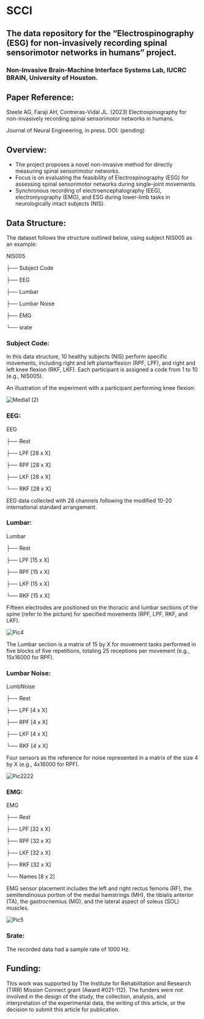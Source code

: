 # SCCI

## The data repository for the “Electrospinography (ESG) for non-invasively recording spinal sensorimotor networks in humans” project.

### Non-Invasive Brain-Machine Interface Systems Lab, IUCRC BRAIN, University of Houston.


## Paper Reference:

Steele AG, Faraji AH, Contreras-Vidal JL. (2023) Electrospinography for non-invasively recording spinal sensorimotor networks in humans.


Journal of Neural Engineering, in press. DOI: (pending)


## Overview:
- The project proposes a novel non-invasive method for directly measuring spinal sensorimotor networks.
- Focus is on evaluating the feasibility of Electrospinography (ESG) for assessing spinal sensorimotor networks during single-joint movements.
- Synchronous recording of electroencephalography (EEG), electromyography (EMG), and ESG during lower-limb tasks in neurologically intact subjects (NIS).



## Data Structure:


The dataset follows the structure outlined below, using subject NIS005 as an example:

NIS005

├── Subject Code

├── EEG

├── Lumbar

├── Lumbar Noise

├── EMG

└── srate   

### Subject Code:
In this data structure, 10 healthy subjects (NIS) perform specific movements, including right and left plantarflexion (RPF, LPF), and right and left knee flexion (RKF, LKF). Each participant is assigned a code from 1 to 10 (e.g., NIS005).

An illustration of the experiment with a participant performing knee flexion:

![Media1 (2)](https://github.com/uhbmilab/SCCI/assets/151566358/7107957e-c8a7-45a5-8428-dcaac982b5b1)


### EEG:

EEG

├── Rest 

├── LPF [28 x X]

├── RPF [28 x X]

├── LKF [28 x X]

└── RKF [28 x X]

EEG data collected with 28 channels following the modified 10-20 international standard arrangement.

### Lumbar:

Lumbar

├── Rest 

├── LPF [15 x X]

├── RPF [15 x X]

├── LKF [15 x X]

└── RKF [15 x X]

Fifteen electrodes are positioned on the thoracic and lumbar sections of the spine (refer to the picture) for specified movements (RPF, LPF, RKF, and LKF).

![Pic4](https://github.com/uhbmilab/SCCI/assets/151566358/07f03267-a87b-4cae-b779-fda7578e1d16)

The Lumbar section is a matrix of 15 by X for movement tasks performed in five blocks of five repetitions, totaling 25 receptions per movement (e.g., 15x16000 for RPF).

### Lumbar Noise:

LumbNoise

├── Rest 

├── LPF [4 x X]

├── RPF [4 x X]

├── LKF [4 x X]

└── RKF [4 x X]

Four sensors as the reference for noise represented in a matrix of the size 4 by X (e.g., 4x16000 for RPF).

![Pic2222](https://github.com/uhbmilab/SCCI/assets/151566358/3515f780-7019-4a1a-bb93-c53661221a4d)


### EMG:

EMG

├── Rest 

├── LPF [32 x X]

├── RPF [32 x X]

├── LKF [32 x X]

├── RKF [32 x X]

└── Names [8 x 2]

EMG sensor placement includes the left and right rectus femoris (RF), the semitendinosus portion of the medial hamstrings (MH), the tibialis anterior (TA), the gastrocnemius (MG), and the lateral aspect of soleus (SOL) muscles.

![Pic5](https://github.com/uhbmilab/SCCI/assets/151566358/4b81ce5a-5cd9-46d3-a711-b487d90d5aae)


### Srate:
The recorded data had a sample rate of 1000 Hz.

## Funding:
This work was supported by The Institute for Rehabilitation and Research (TIRR) Mission Connect grant (Award #021-112). The funders were not involved in the design of the study, the collection, analysis, and interpretation of the experimental data, the writing of this article, or the decision to submit this article for publication.
